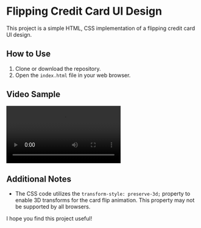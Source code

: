 # Flipping Credit Card UI Design

This project is a simple HTML, CSS implementation of a flipping credit card UI design. 

## How to Use

1. Clone or download the repository.
2. Open the `index.html` file in your web browser.

## Video Sample

![video.gif](video.mov)

## Additional Notes

* The CSS code utilizes the `transform-style: preserve-3d;` property to enable 3D transforms for the card flip animation. This property may not be supported by all browsers.

I hope you find this project useful!
